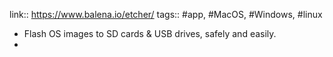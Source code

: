 link:: https://www.balena.io/etcher/
tags:: #app, #MacOS, #Windows, #linux

- Flash OS images to SD cards & USB drives, safely and easily.
-